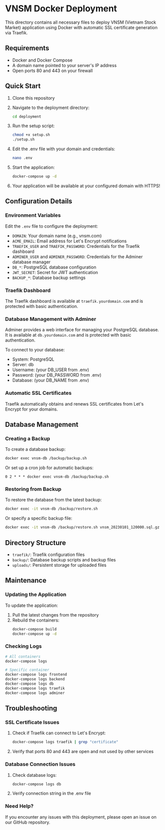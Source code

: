 # VNSM Docker Deployment

This directory contains all necessary files to deploy VNSM (Vietnam Stock Market) application using Docker with automatic SSL certificate generation via Traefik.

## Requirements

- Docker and Docker Compose
- A domain name pointed to your server's IP address
- Open ports 80 and 443 on your firewall

## Quick Start

1. Clone this repository

2. Navigate to the deployment directory:
   ```bash
   cd deployment
   ```

3. Run the setup script:
   ```bash
   chmod +x setup.sh
   ./setup.sh
   ```

4. Edit the .env file with your domain and credentials:
   ```bash
   nano .env
   ```

5. Start the application:
   ```bash
   docker-compose up -d
   ```

6. Your application will be available at your configured domain with HTTPS!

## Configuration Details

### Environment Variables

Edit the `.env` file to configure the deployment:

- `DOMAIN`: Your domain name (e.g., vnsm.com)
- `ACME_EMAIL`: Email address for Let's Encrypt notifications
- `TRAEFIK_USER` and `TRAEFIK_PASSWORD`: Credentials for the Traefik dashboard
- `ADMINER_USER` and `ADMINER_PASSWORD`: Credentials for the Adminer database manager
- `DB_*`: PostgreSQL database configuration
- `JWT_SECRET`: Secret for JWT authentication
- `BACKUP_*`: Database backup settings

### Traefik Dashboard

The Traefik dashboard is available at `traefik.yourdomain.com` and is protected with basic authentication.

### Database Management with Adminer

Adminer provides a web interface for managing your PostgreSQL database. It is available at `db.yourdomain.com` and is protected with basic authentication.

To connect to your database:
- System: PostgreSQL
- Server: db
- Username: (your DB_USER from .env)
- Password: (your DB_PASSWORD from .env)
- Database: (your DB_NAME from .env)

### Automatic SSL Certificates

Traefik automatically obtains and renews SSL certificates from Let's Encrypt for your domains.

## Database Management

### Creating a Backup

To create a database backup:
```bash
docker exec vnsm-db /backup/backup.sh
```

Or set up a cron job for automatic backups:
```
0 2 * * * docker exec vnsm-db /backup/backup.sh
```

### Restoring from Backup

To restore the database from the latest backup:
```bash
docker exec -it vnsm-db /backup/restore.sh
```

Or specify a specific backup file:
```bash
docker exec -it vnsm-db /backup/restore.sh vnsm_20230101_120000.sql.gz
```

## Directory Structure

- `traefik/`: Traefik configuration files
- `backup/`: Database backup scripts and backup files
- `uploads/`: Persistent storage for uploaded files

## Maintenance

### Updating the Application

To update the application:

1. Pull the latest changes from the repository
2. Rebuild the containers:
   ```bash
   docker-compose build
   docker-compose up -d
   ```

### Checking Logs

```bash
# All containers
docker-compose logs

# Specific container
docker-compose logs frontend
docker-compose logs backend
docker-compose logs db
docker-compose logs traefik
docker-compose logs adminer
```

## Troubleshooting

### SSL Certificate Issues

1. Check if Traefik can connect to Let's Encrypt:
   ```bash
   docker-compose logs traefik | grep "certificate"
   ```

2. Verify that ports 80 and 443 are open and not used by other services

### Database Connection Issues

1. Check database logs:
   ```bash
   docker-compose logs db
   ```

2. Verify connection string in the .env file

### Need Help?

If you encounter any issues with this deployment, please open an issue on our GitHub repository. 